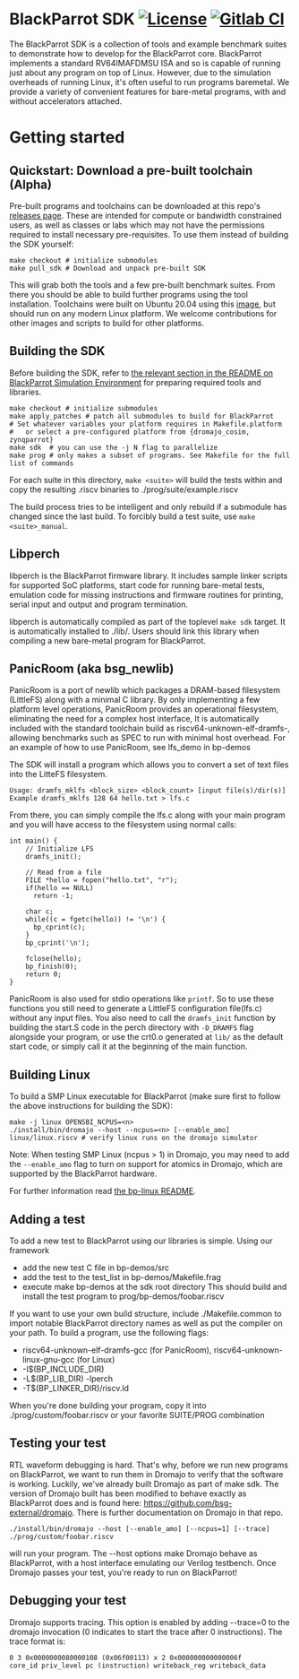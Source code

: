 # BlackParrot SDK [![License](https://img.shields.io/badge/License-BSD%203--Clause-blue.svg)](https://opensource.org/licenses/BSD-3-Clause) [![Gitlab CI](https://gitlab.com/black-parrot/black-parrot/badges/master/pipeline.svg)](https://gitlab.com/black-parrot/black-parrot/pipelines)
The BlackParrot SDK is a collection of tools and example benchmark suites to demonstrate how to
develop for the BlackParrot core. BlackParrot implements a standard RV64IMAFDMSU ISA and so is
capable of running just about any program on top of Linux. However, due to the simulation overheads
of running Linux, it's often useful to run programs baremetal. We provide a variety of convenient
features for bare-metal programs, with and without accelerators attached.

# Getting started

## Quickstart: Download a pre-built toolchain (Alpha)

Pre-built programs and toolchains can be downloaded at this repo's [releases page](https://github.com/black-parrot-sdk/black-parrot-sdk/releases). These are intended for compute or bandwidth constrained users, as well as classes or labs which may not have the permissions required to install necessary pre-requisites. To use them instead of building the SDK yourself:

    make checkout # initialize submodules
    make pull_sdk # Download and unpack pre-built SDK

This will grab both the tools and a few pre-built benchmark suites. From there you should be able to
build further programs using the tool installation. Toolchains were built on Ubuntu 20.04 using this
[image](registry.gitlab.com/dpetrisko/black-parrot-sdk), but should run on any modern Linux
platform. We welcome contributions for other images and scripts to build for other platforms.

## Building the SDK

Before building the SDK, refer to [the relevant section in the README on BlackParrot Simulation Environment](https://github.com/black-parrot/black-parrot-sim#prerequisites) for preparing required tools and libraries.

    make checkout # initialize submodules
    make apply_patches # patch all submodules to build for BlackParrot
    # Set whatever variables your platform requires in Makefile.platform
    #   or select a pre-configured platform from {dromajo_cosim, zynqparrot}
    make sdk  # you can use the -j N flag to parallelize
    make prog # only makes a subset of programs. See Makefile for the full list of commands

For each suite in this directory, `make <suite>` will build the tests within and copy the resulting
.riscv binaries to ./prog/suite/example.riscv

The build process tries to be intelligent and only rebuild if a submodule has changed since the last build. To forcibly build a test suite, use `make <suite>_manual`.

## Libperch
libperch is the BlackParrot firmware library. It includes sample linker scripts for supported SoC
platforms, start code for running bare-metal tests, emulation code for missing instructions and
firmware routines for printing, serial input and output and program termination.

libperch is automatically compiled as part of the toplevel `make sdk` target. It is automatically
installed to ./lib/. Users should link this library when compiling a new bare-metal program for
BlackParrot.

## PanicRoom (aka bsg\_newlib)
PanicRoom is a port of newlib which packages a DRAM-based filesystem (LittleFS) along with a minimal
C library. By only implementing a few platform level operations, PanicRoom provides an operational
filesystem, eliminating the need for a complex host interface, It is automatically included with the
standard toolchain build as riscv64-unknown-elf-dramfs-, allowing benchmarks such as SPEC to run with minimal host overhead. For an example of how to use PanicRoom, see lfs\_demo in bp-demos

The SDK will install a program which allows you to convert a set of text files into the LitteFS
filesystem.

    Usage: dramfs_mklfs <block_size> <block_count> [input file(s)/dir(s)]
    Example dramfs_mklfs 128 64 hello.txt > lfs.c

From there, you can simply compile the lfs.c along with your main program and you will have access
to the filesystem using normal calls:

    int main() {
        // Initialize LFS
        dramfs_init();

        // Read from a file
        FILE *hello = fopen("hello.txt", "r");
        if(hello == NULL)
          return -1;

        char c;
        while((c = fgetc(hello)) != '\n') {
          bp_cprint(c);
        }
        bp_cprint('\n');

        fclose(hello);
        bp_finish(0);
        return 0;
    }

PanicRoom is also used for stdio operations like `printf`. So to use these functions you still need to generate a LittleFS configuration file(lfs.c) without any input files. You also need to call the `dramfs_init` function by building the start.S code in the perch directory with `-D_DRAMFS` flag alongside your program, or use the crt0.o generated at `lib/` as the default start code, or simply call it at the beginning of the main function.

## Building Linux
To build a SMP Linux executable for BlackParrot (make sure first to follow the above instructions for building the SDK):
```
make -j linux OPENSBI_NCPUS=<n>
./install/bin/dromajo --host --ncpus=<n> [--enable_amo] linux/linux.riscv # verify linux runs on the dromajo simulator
```
Note: When testing SMP Linux (ncpus > 1) in Dromajo, you may need to add the `--enable_amo` flag to turn on support for atomics in Dromajo, which are supported by the BlackParrot hardware.

For further information read [the bp-linux README](https://github.com/black-parrot-sdk/bp-linux/blob/master/README.md).


## Adding a test
To add a new test to BlackParrot using our libraries is simple. Using our framework
  - add the new test C file in bp-demos/src
  - add the test to the test\_list in bp-demos/Makefile.frag
  - execute make bp-demos at the sdk root directory
This should build and install the test program to prog/bp-demos/foobar.riscv

If you want to use your own build structure, include ./Makefile.common to import notable
BlackParrot directory names as well as put the compiler on your path. To build a program,
use the following flags:
  - riscv64-unknown-elf-dramfs-gcc (for PanicRoom), riscv64-unknown-linux-gnu-gcc (for Linux)
  - -I$(BP\_INCLUDE\_DIR)
  - -L$(BP\_LIB\_DIR) -lperch
  - -T$(BP\_LINKER\_DIR)/riscv.ld

When you're done building your program, copy it into ./prog/custom/foobar.riscv or your favorite
SUITE/PROG combination

## Testing your test
RTL waveform debugging is hard. That's why, before we run new programs on BlackParrot, we want to
run them in Dromajo to verify that the software is working. Luckily, we've already built Dromajo as
part of make sdk. The version of Dromajo built has been modified to behave exactly as BlackParrot does
and is found here: https://github.com/bsg-external/dromajo. There is further documentation on
Dromajo in that repo.

    ./install/bin/dromajo --host [--enable_amo] [--ncpus=1] [--trace] ./prog/custom/foobar.riscv

will run your program. The --host options make Dromajo behave as BlackParrot, with a host interface
emulating our Verilog testbench. Once Dromajo passes your test, you're ready to run on BlackParrot!

## Debugging your test
Dromajo supports tracing. This option is enabled by adding --trace=0 to the dromajo invocation (0 indicates to start the trace after 0 instructions). The trace format is:

    0 3 0x0000000080000108 (0x06f00113) x 2 0x000000000000006f
    core_id priv_level pc (instruction) writeback_reg writeback_data
